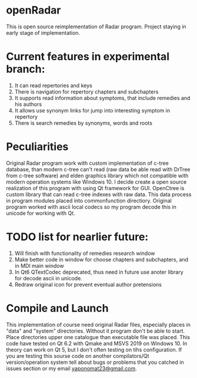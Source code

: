 # openRadar
This is open source reimplementation of Radar program.
Project staying in early stage of implementation.
# Current features in experimental branch:
1) It can read repertories and keys
3) There is navigation for repertory chapters and subchapters
4) It supports read information about symptoms, that include remedies and his authors
5) It allows use synonym links for jump into interesting symptom in repertory
6) There is search remedies by synonyms, words and roots
# Peculiarities
Original Radar program work with custom implementation of c-tree database, than modern c-tree can't read (raw data be able read with DrTree from c-tree software)
and elden graphics library which not compatible with modern operation systems like Windows 10.
I decide create a open source realization of this program with using Qt framework for GUI. OpenCtree is custom library that can read c-tree indexes with raw data. 
This data process in program modules placed into commonfunction directiory. 
Original program worked with ascii local codecs so my program decode this in unicode for working with Qt.
# TODO list for nearlier future:
1) Will finish with functionality of remedies research window
2) Make better code in window for choose chapters and subchapters, and in MDI main window
3) In Qt6 QTextCodec deprecated, thus need in future use anoter library for decode ascii in unicode.
4) Redraw original icon for prevent eventual author pretensions
# Compile and Launch
This implementation of course need original Radar files, especially places in "data" and "system" directories. Without it program don't be able to start.
Place directories upper one catalogue than executable file was placed. This code have tested on Qt 6.2 with Qmake and MSVS 2019 on Windows 10. 
In theory can work on Qt 5, but I don't often testing on tihs configuration. 
If you are testing this sourse code on another compilators/Qt version/operation system 
tell about bugs or problems that you catched in issues section or my email yaponomat23@gmail.com.
